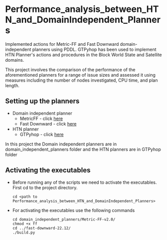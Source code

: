 # Performance_analysis_between_HTN_and_DomainIndependent_Planners

Implemented actions for Metric-FF and Fast Downward domain-independent planners using PDDL. GTPyhop has been used to implement HTN Planner's actions and procedures in the Block World State and Satellite domains.

This project involves the comparison of the performance of the aforementioned planners for a range of issue sizes and assessed it using measures including the number of nodes investigated, CPU time, and plan length.

## Setting up the planners

- Domain independent planner
    - MetricFF - click [here](https://fai.cs.uni-saarland.de/hoffmann/metric-ff.html)
    - Fast Downward - click [here](https://www.fast-downward.org/Releases/22.12)
- HTN planner
    - GTPyhop - click [here](https://github.com/dananau/GTPyhop)

In this project the Domain independent planners are in domain_independent_planners folder and the HTN planners are in GTPyhop folder

## Activating the executables

- Before running any of the scripts we need to activate the executables. First cd to the project directory.
    ```
    cd <path to Performance_analysis_between_HTN_and_DomainIndependent_Planners>
    ```
- For activating the executables use the following commands
    ```
    cd domain_independent_planners/Metric-FF-v2.0/
    chmod +x ff
    cd ../fast-downward-22.12/
    ./build.py
    ```